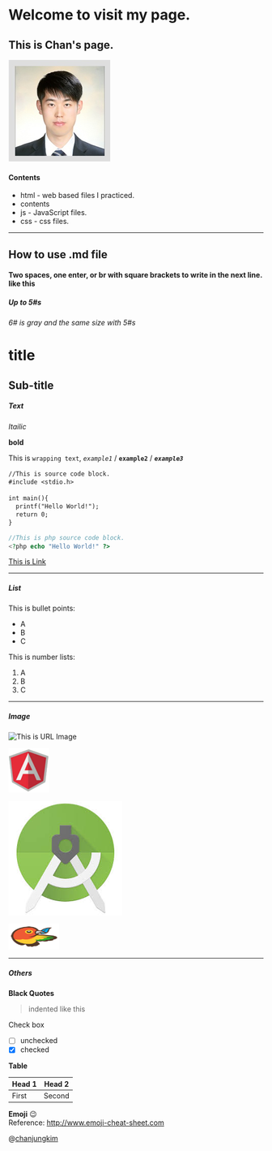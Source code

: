 # Welcome to visit my page.

## This is Chan's page.

<img src="contents/profile-3.jpg" size="50%">

#### Contents
* html - web based files I practiced.
* contents
* js - JavaScript files.
* css - css files.





---

## How to use .md file

#### Two spaces, one enter, or br with square brackets to write in the next line. like this <br>

##### Up to 5#s

###### 6# is gray and the same size with 5#s

title
===

Sub-title
---

##### Text

*Itailic*

**bold**

This is `wrapping text`, *`example1`* / **`example2`** / ***`example3`***

```
//This is source code block.
#include <stdio.h>

int main(){
  printf("Hello World!");
  return 0;
}
```

```php
//This is php source code block.
<?php echo "Hello World!" ?>
```

[This is Link](http://chanjungkim.github.io)

---

##### List

This is bullet points:
* A
* B
* C

This is number lists: 
1. A
2. B
3. C

---

##### Image

![This is URL Image](http://cfile204.uf.daum.net/image/262CA537516BA2C83B6EAD)

![](contents/angular.gif)

![space is %20](contents/android%20studio.jpg)

<img src="contents/bower.gif" width="100" height="50"> <!-- You can adjust Width and Height... You can use HTML for .md-->

---

##### Others

**Black Quotes**

> indented
> like this

Check box<br>
- [ ] unchecked
- [X] checked

**Table**

 Head 1 | Head 2
 -------|-------
  First | Second

**Emoji**
:wink:<br>
Reference: http://www.emoji-cheat-sheet.com

@[chanjungkim](https://www.linkedin.com/in/chanjungkim/)
